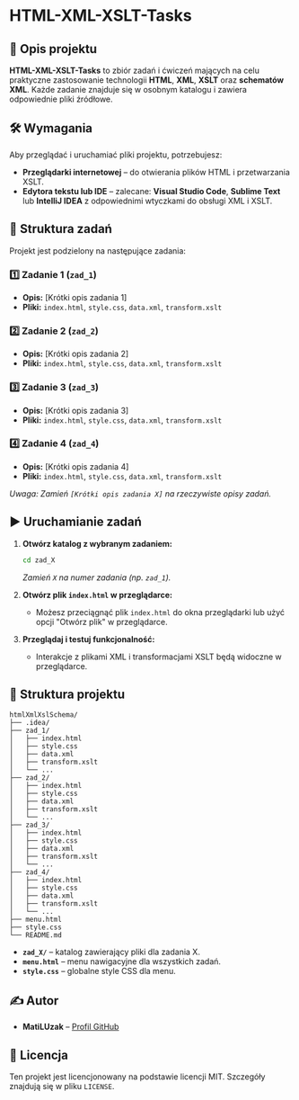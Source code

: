 # HTML-XML-XSLT-Tasks

## 📌 Opis projektu

**HTML-XML-XSLT-Tasks** to zbiór zadań i ćwiczeń mających na celu praktyczne zastosowanie technologii **HTML**, **XML**, **XSLT** oraz **schematów XML**. Każde zadanie znajduje się w osobnym katalogu i zawiera odpowiednie pliki źródłowe.

## 🛠 Wymagania

Aby przeglądać i uruchamiać pliki projektu, potrzebujesz:

- **Przeglądarki internetowej** – do otwierania plików HTML i przetwarzania XSLT.
- **Edytora tekstu lub IDE** – zalecane: **Visual Studio Code**, **Sublime Text** lub **IntelliJ IDEA** z odpowiednimi wtyczkami do obsługi XML i XSLT.

## 🚀 Struktura zadań

Projekt jest podzielony na następujące zadania:

### 1️⃣ Zadanie 1 (`zad_1`)

- **Opis:** [Krótki opis zadania 1]
- **Pliki:** `index.html`, `style.css`, `data.xml`, `transform.xslt`

### 2️⃣ Zadanie 2 (`zad_2`)

- **Opis:** [Krótki opis zadania 2]
- **Pliki:** `index.html`, `style.css`, `data.xml`, `transform.xslt`

### 3️⃣ Zadanie 3 (`zad_3`)

- **Opis:** [Krótki opis zadania 3]
- **Pliki:** `index.html`, `style.css`, `data.xml`, `transform.xslt`

### 4️⃣ Zadanie 4 (`zad_4`)

- **Opis:** [Krótki opis zadania 4]
- **Pliki:** `index.html`, `style.css`, `data.xml`, `transform.xslt`

*Uwaga: Zamień `[Krótki opis zadania X]` na rzeczywiste opisy zadań.*

## ▶️ Uruchamianie zadań

1. **Otwórz katalog z wybranym zadaniem:**

   ```bash
   cd zad_X
   ```

   *Zamień `X` na numer zadania (np. `zad_1`).*

2. **Otwórz plik `index.html` w przeglądarce:**

   - Możesz przeciągnąć plik `index.html` do okna przeglądarki lub użyć opcji "Otwórz plik" w przeglądarce.

3. **Przeglądaj i testuj funkcjonalność:**

   - Interakcje z plikami XML i transformacjami XSLT będą widoczne w przeglądarce.

## 📂 Struktura projektu

```
htmlXmlXslSchema/
├── .idea/
├── zad_1/
│   ├── index.html
│   ├── style.css
│   ├── data.xml
│   ├── transform.xslt
│   └── ...
├── zad_2/
│   ├── index.html
│   ├── style.css
│   ├── data.xml
│   ├── transform.xslt
│   └── ...
├── zad_3/
│   ├── index.html
│   ├── style.css
│   ├── data.xml
│   ├── transform.xslt
│   └── ...
├── zad_4/
│   ├── index.html
│   ├── style.css
│   ├── data.xml
│   ├── transform.xslt
│   └── ...
├── menu.html
├── style.css
└── README.md
```

- **`zad_X/`** – katalog zawierający pliki dla zadania X.
- **`menu.html`** – menu nawigacyjne dla wszystkich zadań.
- **`style.css`** – globalne style CSS dla menu.

## ✍️ Autor

- **MatiLUzak** – [Profil GitHub](https://github.com/MatiLUzak)

## 📜 Licencja

Ten projekt jest licencjonowany na podstawie licencji MIT. Szczegóły znajdują się w pliku `LICENSE`.
